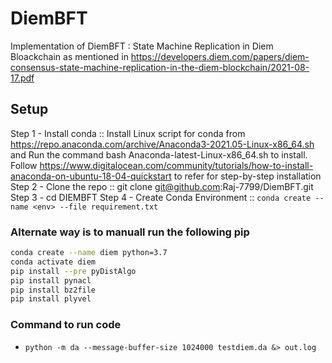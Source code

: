 # DiemBFT
Implementation of DiemBFT : State Machine Replication in Diem Bloackchain as mentioned in https://developers.diem.com/papers/diem-consensus-state-machine-replication-in-the-diem-blockchain/2021-08-17.pdf


## Setup 
Step 1 - Install conda :: Install Linux script for conda from https://repo.anaconda.com/archive/Anaconda3-2021.05-Linux-x86_64.sh and Run the command bash Anaconda-latest-Linux-x86_64.sh to install. Follow https://www.digitalocean.com/community/tutorials/how-to-install-anaconda-on-ubuntu-18-04-quickstart to refer for step-by-step installation
Step 2 - Clone the repo :: git clone git@github.com:Raj-7799/DiemBFT.git
Step 3 - cd DIEMBFT
Step 4  - Create Conda Environment :: ``` conda create --name <env> --file requirement.txt ```
### Alternate way is to manuall run the following pip
``` bash
conda create --name diem python=3.7
conda activate diem
pip install --pre pyDistAlgo
pip install pynacl
pip install bz2file
pip install plyvel
```

### Command to run code
- ``` python -m da --message-buffer-size 1024000 testdiem.da &> out.log  ```
